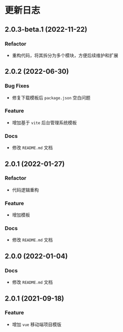 # 更新日志
## 2.0.3-beta.1 (2022-11-22)
### Refactor
* 重构代码，将其拆分为多个模块，方便后续维护和扩展

## 2.0.2 (2022-06-30)
### Bug Fixes
* 修复下载模板后 `package.json` 空白问题
### Feature
* 增加基于 `vite` 后台管理系统模板
### Docs
* 修改 `README.md` 文档

## 2.0.1 (2022-01-27)
### Refactor
* 代码逻辑重构
### Feature
* 增加模板
### Docs
* 修改 `README.md` 文档

## 2.0.0 (2022-01-04)
### Docs
* 修改 `README.md` 文档

## 2.0.1 (2021-09-18)
### Feature
* 增加 `vue` 移动端项目模版
